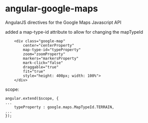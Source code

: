 angular-google-maps
===================

AngularJS directives for the Google Maps Javascript API


added a map-type-id attribute to allow for changing the mapTypeId

        <div class="google-map" 
            center="centerProperty"
            map-type-id="typeProperty"
            zoom="zoomProperty" 
            markers="markersProperty"
            mark-click="false"
            draggable="true"
            fit="true"
            style="height: 400px; width: 100%">
        </div>

scope:

    angular.extend($scope, {
    ...
        typeProperty : google.maps.MapTypeId.TERRAIN,
    ...
    });